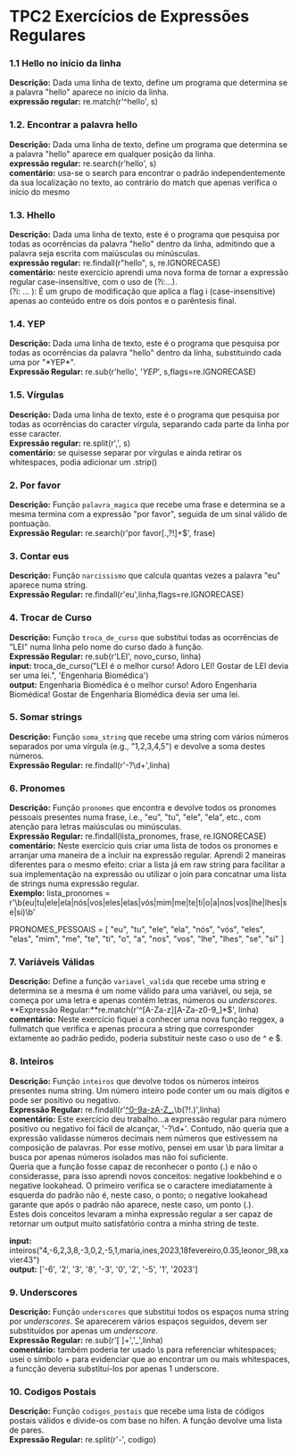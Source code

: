 
# TPC2 Exercícios de Expressões Regulares

### 1.1 Hello no início da linha 
**Descrição:** Dada uma linha de texto, define um programa que determina se a palavra "hello" aparece no início da linha.  
**expressão regular:** re.match(r'^hello', s)

### 1.2. Encontrar a palavra hello 
**Descrição:** Dada uma linha de texto, define um programa que determina se a palavra "hello" aparece em qualquer posição da linha.  
**expressão regular:** re.search(r'hello', s)  
**comentário:** usa-se o search para encontrar o padrão independentemente da sua localização no texto, ao contrário do match que apenas verifica o início do mesmo

### 1.3. Hhello
**Descrição:** Dada uma linha de texto, este é o programa que pesquisa por todas as ocorrências da palavra "hello" dentro da linha, admitindo que a palavra seja escrita com maiúsculas ou minúsculas.  
**expressão regular:** re.findall(r"hello", s, re.IGNORECASE)  
**comentário:** neste exercício aprendi uma nova forma de tornar a expressão regular case-insensitive, com o uso de (?i:...).  
(?i: ... ): É um grupo de modificação que aplica a flag i (case-insensitive) apenas ao conteúdo entre os dois pontos e o parêntesis final.


### 1.4. YEP 
**Descrição:** Dada uma linha de texto, este é o programa que pesquisa por todas as ocorrências da palavra "hello" dentro da linha, substituindo cada uma por "\*YEP\*".  
**Expressão Regular:** re.sub(r'hello', '*YEP*', s,flags=re.IGNORECASE) 


### 1.5. Vírgulas  
**Descrição:** Dada uma linha de texto, este é o programa que pesquisa por todas as ocorrências do caracter vírgula, separando cada parte da linha por esse caracter.   
**Expressão regular:** re.split(r',', s)   
**comentário:** se quisesse separar por vírgulas e ainda retirar os whitespaces, podia adicionar um .strip()


### 2. Por favor 
**Descrição:** Função `palavra_magica` que recebe uma frase e determina se a mesma termina com a expressão "por favor", seguida de um sinal válido de pontuação.  
**Expressão Regular:** re.search(r'por favor[\.,?!]+$', frase)

### 3. Contar eus  
**Descrição:** Função `narcissismo` que calcula quantas vezes a palavra "eu" aparece numa string.  
**Expressão  Regular:** re.findall(r'eu',linha,flags=re.IGNORECASE)


### 4. Trocar de Curso
**Descrição:** Função `troca_de_curso` que substitui todas as ocorrências de "LEI" numa linha pelo nome do curso dado à função.  
**Expressão Regular:** re.sub(r'LEI', novo_curso, linha)  
**input:** troca_de_curso("LEI é o melhor curso! Adoro LEI! Gostar de LEI devia ser uma lei.", 'Engenharia Biomédica')  
**output:** Engenharia Biomédica é o melhor curso! Adoro Engenharia Biomédica! Gostar de Engenharia Biomédica devia ser uma lei.


### 5. Somar strings  
**Descrição:** Função `soma_string` que recebe uma string com vários números separados por uma vírgula (e.g., "1,2,3,4,5") e devolve a soma destes números.   
**Expressão Regular:** re.findall(r'-?\d+',linha)


### 6. Pronomes
**Descrição:** Função `pronomes` que encontra e devolve todos os pronomes pessoais presentes numa frase, i.e., "eu", "tu", "ele", "ela", etc., com atenção para letras maiúsculas ou minúsculas.  
**Expressão Regular:** re.findall(lista_pronomes, frase, re.IGNORECASE)  
**comentário:** Neste exercício quis criar uma lista de todos os pronomes e arranjar uma maneira de a incluir na expressão regular. Aprendi 2 maneiras diferentes para o mesmo efeito: criar a lista já em raw string para facilitar a sua implementação na expressão ou utilizar o join para concatnar uma lista de strings numa expressão regular.  
**Exemplo:**     lista_pronomes = r'\b(eu|tu|ele|ela|nós|vos|eles|elas|vós|mim|me|te|ti|o|a|nos|vos|lhe|lhes|se|si)\b'  

PRONOMES_PESSOAIS = [
    "eu", "tu", "ele", "ela", "nós", "vós", "eles", "elas", 
    "mim", "me", "te", "ti", "o", "a", "nos", "vos", "lhe", "lhes", "se", "si"
]

### 7. Variáveis Válidas 
**Descrição:** Define a função `variavel_valida` que recebe uma string e determina se a mesma é um nome válido para uma variável, ou seja, se começa por uma letra e apenas contém letras, números ou *underscores*.  
**Expressão Regular:**re.match(r'^[A-Za-z][A-Za-z0-9_]*$', linha)  
**comentário:** Neste exercício fiquei a conhecer uma nova função reggex, a fullmatch que verifica e apenas procura a string que corresponder extamente ao padrão pedido, poderia substituir neste caso o uso de ^ e $.

### 8. Inteiros 
**Descrição:** Função `inteiros` que devolve todos os números inteiros presentes numa string. Um número inteiro pode conter um ou mais dígitos e pode ser positivo ou negativo.  
**Expressão Regular:** re.findall(r'[^0-9a-zA-Z_\.](-?\d+)\b(?!\.)',linha)  
**comentário:** Este exercício deu trabalho...a expressão regular para número positivo ou negativo foi fácil de alcançar, '-?\d+'. Contudo, não queria que a expressão validasse números decimais nem números que estivessem na composição de palavras. Por esse motivo, pensei em usar \b para limitar a busca por apenas números isolados mas não foi suficiente.  
Queria que a função fosse capaz de reconhecer o ponto (.) e não o considerasse, para isso aprendi novos conceitos: negative lookbehind e o negative lookahead. O primeiro verifica se o caractere imediatamente à esquerda do padrão não é, neste caso, o ponto; o negative lookahead garante que após o padrão não aparece, neste caso, um ponto (.).  
Estes dois conceitos levaram a minha expressão regular a ser capaz de retornar um output muito satisfatório contra a minha string de teste.

**input:** inteiros("4,-6,2,3,8,-3,0,2,-5,1,maria,ines,2023,18fevereiro,0.35,leonor_98,xavier43")  
**output:** ['-6', '2', '3', '8', '-3', '0', '2', '-5', '1', '2023']

### 9. Underscores 
**Descrição:** Função `underscores` que substitui todos os espaços numa string por *underscores*. Se aparecerem vários espaços seguidos, devem ser substituídos por apenas um *underscore*.  
**Expressão  Regular:** re.sub(r'[ ]+','_',linha)  
**comentário:** também poderia ter usado \s para referenciar whitespaces; usei o símbolo + para evidenciar que ao encontrar um ou mais whitespaces, a funcção deveria substituí-los por apenas 1 underscore.

### 10. Codigos Postais
**Descrição:** Função `codigos_postais` que recebe uma lista de códigos postais válidos e divide-os com base no hífen. A função devolve uma lista de pares.  
**Expressão Regular:** re.split(r'-', codigo)



